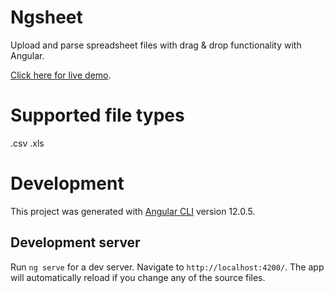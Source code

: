 # Ngsheet

Upload and parse spreadsheet files with drag & drop functionality with Angular.

[Click here for live demo](https://ngsheet.netlify.app).

# Supported file types
.csv .xls


# Development

This project was generated with [Angular CLI](https://github.com/angular/angular-cli) version 12.0.5.

## Development server

Run `ng serve` for a dev server. Navigate to `http://localhost:4200/`. The app will automatically reload if you change any of the source files.
